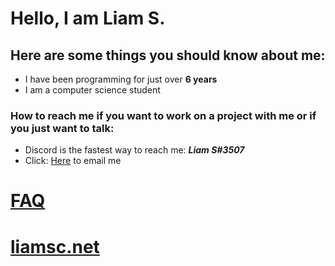 # Hello, I am **Liam S.**
## Here are some things you should know about me:
 - I have been programming for just over **6 years**
 - I am a computer science student
### How to reach me if you want to work on a project with me or if you just want to talk:
 - Discord is the fastest way to reach me: _**Liam S#3507**_
 - Click: [Here](mailto:contact@liamsc.net) to email me


# [FAQ](https://liamsc.net/faq)
# [liamsc.net](https://liamsc.net/)
